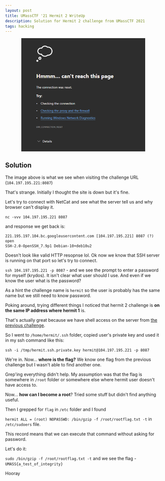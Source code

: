 ```yaml
---
layout: post
title: UMassCTF '21 Hermit 2 WriteUp
description: Solution for Hermit 2 challenge from UMassCTF 2021
tags: hacking
---
```


<center><a target="_blank" href="/assets/img/hermit2-into.png"><img alt="hermit logo" src="/assets/img/hermit2-into.png" width="400px"/></a></center>

## Solution

The image above is what we see when visiting the challenge URL (`104.197.195.221:8087`)

That's strange. Initially I thought the site is down but it's fine.

Let's try to connect with NetCat and see what the server tell us and why browser can't display it.

`nc -vvv 104.197.195.221 8087`

and response we get back is:

```
221.195.197.104.bc.googleusercontent.com [104.197.195.221] 8087 (?) open
SSH-2.0-OpenSSH_7.9p1 Debian-10+deb10u2
```

Doesn't look like valid HTTP resopnse lol. Ok now we know that SSH server is running on that port so let's try to connect.

`ssh 104.197.195.221 -p 8087` - and we see the prompt to enter a password for myself (krydos). It isn't clear what user should I use.
And even if we know the user what is the password?

As a hint the challenge name is `hermit` so the user is probably has the same name but we still need to know password.

Poking around, trying different things I noticed that hermit 2 challenge is <strong>on the same IP address where hermit 1</strong> is.

That's actually great because we have shell access on the server from <a href="/2021/03/28/umassctf-hermit1-writeup.html">the previous challenge</a>.

So I went to `/home/hermit/.ssh` folder, copied user's private key and used it in my ssh command like this:

`ssh -i /tmp/hermit.ssh.private.key hermit@104.197.195.221 -p 8087`

We're in. Now... <strong>where is the flag?</strong>
We know one flag from the previous challenge but I wasn't able to find another one.

Grep'ing everything didn't help.
My assumption was that the flag is somewhere in `/root` folder or somewhere else where hermit user doesn't have access to.

Now... <strong>how can I become a root</strong>? Tried some stuff but didn't find anything useful.

Then I grepped for `flag` in `/etc` folder and I found

`hermit ALL = (root) NOPASSWD: /bin/gzip -f /root/rootflag.txt -t` in `/etc/sudoers` file.

This record means that we can execute that command without asking for password.

Let's do it:

`sudo /bin/gzip -f /root/rootflag.txt -t` and we see the flag - `UMASS{a_test_of_integrity}`

Hooray

